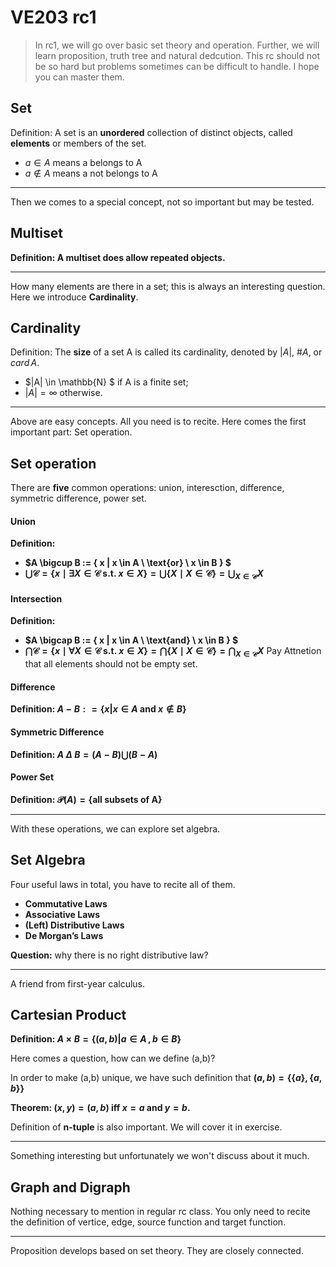# VE203 rc1

> In rc1, we will go over basic set theory and operation. Further, we will learn proposition, truth tree and natural dedcution. This rc should not be so hard but problems sometimes can be difficult to handle. I hope you can master them.

## Set

Definition: A set is an **unordered** collection of distinct objects, called **elements** or members of the set.

- $a \in A$ means a belongs to A
- $a \notin A$ means a not belongs to A

---

Then we comes to a special concept, not so important but may be tested.

## Multiset

**Definition: A multiset does allow repeated objects.**

---

How many elements are there in a set; this is always an interesting question. Here we introduce **Cardinality**.

## Cardinality

Definition: The **size** of a set A is called its cardinality, denoted by $|A|$, $\#A$, or $card\,A$.

- $|A| \in \mathbb{N} $ if A is a finite set;
- $|A| = \infty$ otherwise.

---

Above are easy concepts. All you need is to recite. Here comes the first important part: Set operation.

## Set operation

There are **five** common operations: union, interesction, difference, symmetric difference, power set.

#### Union

**Definition:**
- **$A \bigcup B := \{ x | x \in A \ \text{or} \ x \in B \} $**
- **$\bigcup \mathcal{C} = \{ x \mid \exists X \in \mathcal{C} \text{ s.t. } x \in X \} = \bigcup \{ X \mid X \in \mathcal{C} \} = \bigcup_{X \in \mathcal{C}} X$**

#### Intersection

**Definition:**
- **$A \bigcap B := \{ x | x \in A \ \text{and} \ x \in B \} $**
- **$\bigcap \mathcal{C} = \{ x \mid \forall X \in \mathcal{C} \text{ s.t. } x \in X \} = \bigcap \{ X \mid X \in \mathcal{C} \} = \bigcap_{X \in \mathcal{C}} X$**
Pay Attnetion that all elements should not be empty set.

#### Difference

**Definition: $A − B : = \{ x | x \in A \ \text{and} \ x \notin B \}$**

#### Symmetric Difference

**Definition: $A\ \Delta\  B = (A − B) \bigcup (B − A)$**

#### Power Set

**Definition: $\mathcal{P}(A) = \{ \text{all subsets of A} \}$**

---

With these operations, we can explore set algebra.

## Set Algebra

Four useful laws in total, you have to recite all of them.

- **Commutative Laws**
- **Associative Laws**
- **(Left) Distributive Laws**
- **De Morgan’s Laws**

**Question:** why there is no right distributive law?

---

A friend from first-year calculus.

## Cartesian Product

**Definition: $A \times B = \{ (a, b) | a \in A \, , b \in B\}$**

Here comes a question, how can we define (a,b)?

In order to make (a,b) unique, we have such definition that **$(a,b) = \{ \{a\}, \{a, b\}\}$**

**Theorem: $(x, y) = (a, b)$ iff $x = a \  \text{and} \ y = b$.**

Definition of **n-tuple** is also important. We will cover it in exercise.

---

Something interesting but unfortunately we won't discuss about it much.

## Graph and Digraph

Nothing necessary to mention in regular rc class. You only need to recite the definition of vertice, edge, source function and target function.

---

Proposition develops based on set theory. They are closely connected.
